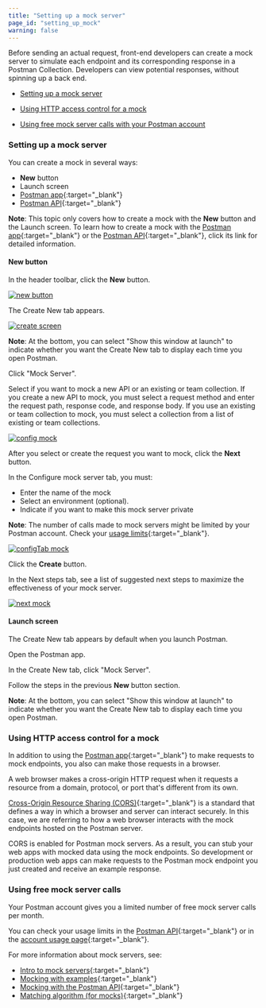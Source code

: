 ```yaml
---
title: "Setting up a mock server"
page_id: "setting_up_mock"
warning: false
---
```


Before sending an actual request, front-end developers can create a mock server to simulate each endpoint and its corresponding response in a Postman Collection. Developers can view potential responses, without spinning up a back end.

* [Setting up a mock server](#setting-up-a-mock-server)

* [Using HTTP access control for a mock](#using-http-access-control-for-a-mock)

* [Using free mock server calls with your Postman account](#using-free-mock-server-calls)



### Setting up a mock server 

You can create a mock in several ways:

* **New** button
* Launch screen
* [Postman app](/docs/v6/postman/mock_servers/mocking_with_examples){:target="_blank"}
* [Postman API](/docs/v6/postman/mock_servers/mock_with_api){:target="_blank"}
 

**Note**: This topic only covers how to create a mock with the **New** button and the Launch screen. To learn how to create a mock with the [Postman app](/docs/v6/postman/mock_servers/mocking_with_examples){:target="_blank"} or the [Postman API](/docs/v6/postman/mock_servers/mock_with_api){:target="_blank"}, click its link for detailed information.

#### New button

In the header toolbar, click the **New** button.

[![new button](https://s3.amazonaws.com/postman-static-getpostman-com/postman-docs/HEADER+BAR.png)](https://s3.amazonaws.com/postman-static-getpostman-com/postman-docs/HEADER+BAR.png)

The Create New tab appears.

[![create screen](https://s3.amazonaws.com/postman-static-getpostman-com/postman-docs/WS-collection-create-new-screen2-p2.png)](https://s3.amazonaws.com/postman-static-getpostman-com/postman-docs/WS-collection-create-new-screen2-p2.png)

**Note**: At the bottom, you can select "Show this window at launch" to indicate whether you want the Create New tab to display each time you open Postman.

Click "Mock Server".

Select if you want to mock a new API or an existing or team collection. If you create a new API to mock, you must select a request method and enter the request path, response code, and response body. If you use an existing or team collection to mock, you must select a collection from a list of existing or team collections. 

[![config mock](https://s3.amazonaws.com/postman-static-getpostman-com/postman-docs/WS-mock-config-p2.png)](https://s3.amazonaws.com/postman-static-getpostman-com/postman-docs/WS-mock-config-p2.png) 

After you select or create the request you want to mock, click the **Next** button.
  
In the Configure mock server tab, you must:
  
* Enter the name of the mock
* Select an environment (optional).
* Indicate if you want to make this mock server private

**Note**: The number of calls made to mock servers might be limited by your Postman account. Check your [usage limits](https://go.postman.co/usage){:target="_blank"}.
     
 [![configTab mock](https://s3.amazonaws.com/postman-static-getpostman-com/postman-docs/WS-mock-configureTab-p2.png)](https://s3.amazonaws.com/postman-static-getpostman-com/postman-docs/WS-mock-configureTab-p2.png) 
     
Click the **Create** button.

In the Next steps tab, see a list of suggested next steps to maximize the effectiveness of your mock server.

 [![next mock](https://s3.amazonaws.com/postman-static-getpostman-com/postman-docs/WS-next-steps.png)](https://s3.amazonaws.com/postman-static-getpostman-com/postman-docs/WS-next-steps.png)  
   
#### Launch screen

The Create New tab appears by default when you launch Postman. 

Open the Postman app.

In the Create New tab, click "Mock Server".

Follow the steps in the previous **New** button section. 

**Note**: At the bottom, you can select "Show this window at launch" to indicate whether you want the Create New tab to display each time you open Postman.


### Using HTTP access control for a mock

In addition to using the [Postman app](/docs/v6/postman/mock_servers/mocking_with_examples){:target="_blank"} to make requests to mock endpoints, you also can make those requests in a browser.

A web browser makes a cross-origin HTTP request when it requests a resource from a domain, protocol, or port that's different from its own.  

[Cross-Origin Resource Sharing (CORS)](https://developer.mozilla.org/en-US/docs/Web/HTTP/Access_control_CORS){:target="_blank"} is a standard that defines a way in which a browser and server can interact securely. In this case, we are referring to how a web browser interacts with the mock endpoints hosted on the Postman server.

CORS is enabled for Postman mock servers. As a result, you can stub your web apps with mocked data using the mock endpoints. So development or production web apps can make requests to the Postman mock endpoint you just created and receive an example response.

### Using free mock server calls 

Your Postman account gives you a limited number of free mock server calls per month. 

You can check your usage limits in the [Postman API](https://docs.api.getpostman.com){:target="_blank"} or in the [account usage page](https://go.pstmn.io/postman-account-limits){:target="_blank"}.

For more information about mock servers, see:

* [Intro to mock servers](/docs/v6/postman/mock_servers/intro_to_mock_servers){:target="_blank"}
* [Mocking with examples](/docs/v6/postman/mock_servers/mocking_with_examples){:target="_blank"}
* [Mocking with the Postman API](/docs/v6/postman/mock_servers/mock_with_api){:target="_blank"}
* [Matching algorithm (for mocks)](/docs/v6/postman/mock_servers/matching_algorithm){:target="_blank"}
